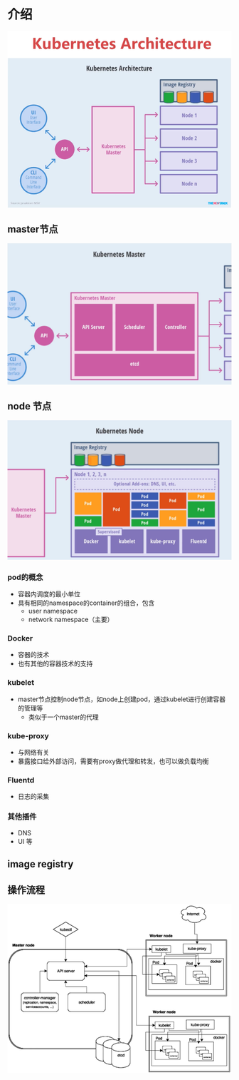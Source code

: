 # 介绍

<img src="../img/44.png" style="zoom: 67%;" /> 



## master节点

<img src="../img/45.png" style="zoom: 50%;" /> 



## node 节点

<img src="../img/46.png" style="zoom:50%;" /> 



### pod的概念

- 容器内调度的最小单位
- 具有相同的namespace的container的组合，包含
  - user namespace
  - network namespace（主要）

### Docker

- 容器的技术
- 也有其他的容器技术的支持



### kubelet

- master节点控制node节点，如node上创建pod，通过kubelet进行创建容器的管理等
  - 类似于一个master的代理



### kube-proxy

- 与网络有关
- 暴露接口给外部访问，需要有proxy做代理和转发，也可以做负载均衡



### Fluentd

- 日志的采集



### 其他插件

- DNS
- UI 等



## image registry



## 操作流程

![](../img/47.png)